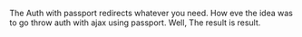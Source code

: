 The Auth with passport redirects whatever you need.
How eve the idea was to go throw auth with ajax using passport.
Well, The result is result.